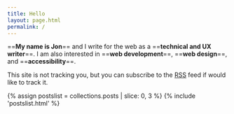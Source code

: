 ```yaml
---
title: Hello
layout: page.html
permalink: /
---
```


==**My name is Jon**== and I write for the web as a ==**technical and UX writer**==. I am also interested in ==**web development**==, ==**web design**==, and ==**accessibility**==.

This site is not tracking you, but you can subscribe to the [RSS](/feed/feed.xml/) feed if would like to track it.

{% assign postslist = collections.posts | slice: 0, 3 %} {% include
'postslist.html' %}
